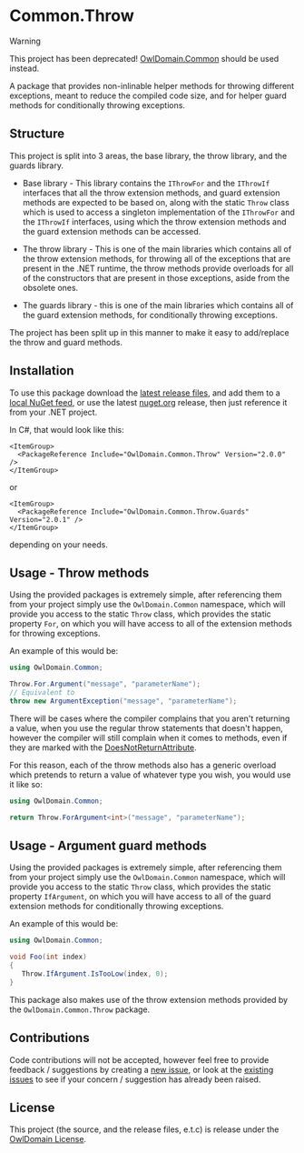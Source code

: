 Common.Throw
===

> [!WARNING]
> This project has been deprecated!
> [OwlDomain.Common](https://github.com/Owl-Domain/Common) should be used instead.

A package that provides non-inlinable helper methods for throwing 
different exceptions, meant to reduce the compiled code size, 
and for helper guard methods for conditionally throwing exceptions.



## Structure

This project is split into 3 areas, the base library, the throw library, and the guards library.

- Base library - This library contains the `IThrowFor` and the `IThrowIf` interfaces 
  that all the throw extension methods, and guard extension methods are expected to be 
  based on, along with the static `Throw` class which is used to access a singleton 
  implementation of the `IThrowFor` and the `IThrowIf` interfaces, using which the 
  throw extension methods and the guard extension methods can be accessed.

- The throw library - This is one of the main libraries which contains all of the throw
  extension methods, for throwing all of the exceptions that are present in the
  .NET runtime, the throw methods provide overloads for all of the constructors
  that are present in those exceptions, aside from the obsolete ones.

- The guards library - this is one of the main libraries which contains all of the
  guard extension methods, for conditionally throwing exceptions.

The project has been split up in this manner to make it 
easy to add/replace the throw and guard methods.



## Installation

To use this package download the [latest release files](https://github.com/Owl-Domain/Common.Throw/releases/tag/v1.0.0-throw),
and add them to a 
[local NuGet feed](https://learn.microsoft.com/nuget/hosting-packages/local-feeds), or
use the latest [nuget.org](https://www.nuget.org/packages/owlDomain.Common.Throw) release,
then just reference it from your .NET project.

In C#, that would look like this:
```csproj
<ItemGroup>
  <PackageReference Include="OwlDomain.Common.Throw" Version="2.0.0" />
</ItemGroup>
```
or 
```csproj
<ItemGroup>
  <PackageReference Include="OwlDomain.Common.Throw.Guards" Version="2.0.1" />
</ItemGroup>
```
depending on your needs.



## Usage - Throw methods

Using the provided packages is extremely simple, after referencing them from your project
simply use the `OwlDomain.Common` namespace, which will provide you access to the static
`Throw` class, which provides the static property `For`, on which you will have
access to all of the extension methods for throwing exceptions.

An example of this would be:
```csharp
using OwlDomain.Common;

Throw.For.Argument("message", "parameterName");
// Equivalent to
throw new ArgumentException("message", "parameterName");
```

There will be cases where the compiler complains that you aren't returning a value,
when you use the regular throw statements that doesn't happen, however the compiler
will still complain when it comes to methods, even if they are marked with the
[DoesNotReturnAttribute](https://learn.microsoft.com/dotnet/api/system.diagnostics.codeanalysis.doesnotreturnattribute).

For this reason, each of the throw methods also has a generic overload which pretends
to return a value of whatever type you wish, you would use it like so:
```csharp
using OwlDomain.Common;

return Throw.ForArgument<int>("message", "parameterName");
```



## Usage - Argument guard methods

Using the provided packages is extremely simple, after referencing them from your project
simply use the `OwlDomain.Common` namespace, which will provide you access to the static
`Throw` class, which provides the static property `IfArgument`, on which you will have
access to all of the guard extension methods for conditionally throwing exceptions.

An example of this would be:
```csharp
using OwlDomain.Common;

void Foo(int index)
{
   Throw.IfArgument.IsTooLow(index, 0);
}
```

This package also makes use of the throw extension methods provided by the
`OwlDomain.Common.Throw` package.



## Contributions

Code contributions will not be accepted, however feel free to provide feedback / suggestions 
by creating a [new issue](https://github.com/Owl-Domain/Common.Throw/issues/new), or look at 
the [existing issues](https://github.com/Owl-Domain/Common.Throw/issues?q=) to see if your
concern / suggestion has already been raised.



## License

This project (the source, and the release files, e.t.c) is release under the [OwlDomain License](/license.md).
